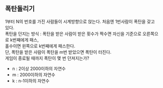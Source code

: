 ## 폭탄돌리기    
1부터 N의 번호를 가진 사람들이 시계방향으로 앉는다. 처음엔 1번사람이 폭탄을 갖고 있다.   
폭탄을 던지는 방식 : 폭탄을 받은 사람이 받은 횟수가 짝수면 자신을 기준으로 오른쪽으로 k번째에게 패스,    
                   홀수이면 왼쪽으로 k번째에게 패스한다.    
단, 폭탄을 받은 사람이 폭탄을 m번 받았으면 폭탄이 터진다.     
게임이 종료될 때까지 폭탄이 몇 번 던져지는가?     

- n : 2이상 2000이하의 자연수    
- m : 2000이하의 자연수    
- k : n-1이하의 자연수
